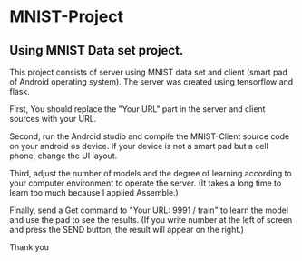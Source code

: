 # MNIST-Project

Using MNIST Data set project. 
-
This project consists of server using MNIST data set and client (smart pad of Android operating system).
The server was created using tensorflow and flask.

First, You should replace the "Your URL" part in the server and client sources with your URL.

Second, run the Android studio and compile the MNIST-Client source code on your android os device.
If your device is not a smart pad but a cell phone, change the UI layout.


Third, adjust the number of models and the degree of learning according to your computer environment to operate the server. 
(It takes a long time to learn too much because I applied Assemble.)


Finally, send a Get command to "Your URL: 9991 / train" to learn the model and use the pad to see the results.
(If you write number at the left of screen and press the SEND button, the result will appear on the right.)


Thank you
